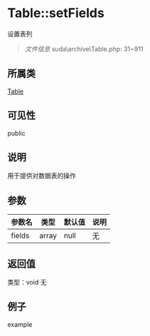 # Table::setFields
设置表列
> *文件信息* suda\archive\Table.php: 31~911
## 所属类 

[Table](../Table.md)

## 可见性

  public  
## 说明


用于提供对数据表的操作


## 参数

| 参数名 | 类型 | 默认值 | 说明 |
|--------|-----|-------|-------|
| fields |  array | null | 无 |

## 返回值
类型：void
无

## 例子

example